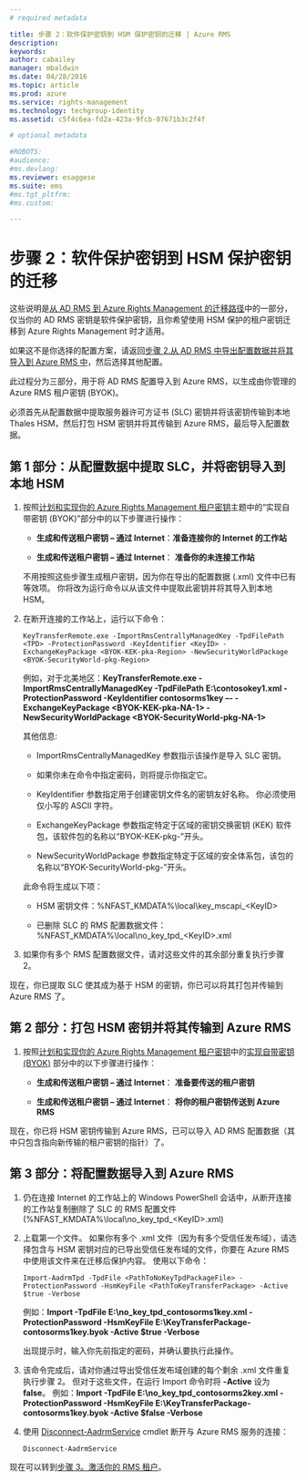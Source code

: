 ```yaml
---
# required metadata

title: 步骤 2：软件保护密钥到 HSM 保护密钥的迁移 | Azure RMS
description:
keywords:
author: cabailey
manager: mbaldwin
ms.date: 04/28/2016
ms.topic: article
ms.prod: azure
ms.service: rights-management
ms.technology: techgroup-identity
ms.assetid: c5f4c6ea-fd2a-423a-9fcb-07671b3c2f4f

# optional metadata

#ROBOTS:
#audience:
#ms.devlang:
ms.reviewer: esaggese
ms.suite: ems
#ms.tgt_pltfrm:
#ms.custom:

---
```


# 步骤 2：软件保护密钥到 HSM 保护密钥的迁移

这些说明是[从 AD RMS 到 Azure Rights Management 的迁移路径](migrate-from-ad-rms-to-azure-rms.md)中的一部分，仅当你的 AD RMS 密钥是软件保护密钥，且你希望使用 HSM 保护的租户密钥迁移到 Azure Rights Management 时才适用。 

如果这不是你选择的配置方案，请返回[步骤 2.从 AD RMS 中导出配置数据并将其导入到 Azure RMS 中](migrate-from-ad-rms-to-azure-rms.md#step-2-export-configuration-data-from-ad-rms-and-import-it-to-azure-rms)，然后选择其他配置。

此过程分为三部分，用于将 AD RMS 配置导入到 Azure RMS，以生成由你管理的 Azure RMS 租户密钥 (BYOK)。

必须首先从配置数据中提取服务器许可方证书 (SLC) 密钥并将该密钥传输到本地 Thales HSM，然后打包 HSM 密钥并将其传输到 Azure RMS，最后导入配置数据。

## 第 1 部分：从配置数据中提取 SLC，并将密钥导入到本地 HSM

1.  按照[计划和实现你的 Azure Rights Management 租户密钥](plan-implement-tenant-key.md)主题中的“实现自带密钥 (BYOK)”[](plan-implement-tenant-key.md#BKMK_ImplementBYOK)部分中的以下步骤进行操作：

    -   **生成和传送租户密钥 – 通过 Internet**：**准备连接你的 Internet 的工作站**

    -   **生成和传送租户密钥 – 通过 Internet**： **准备你的未连接工作站**

    不用按照这些步骤生成租户密钥，因为你在导出的配置数据 (.xml) 文件中已有等效项。 你将改为运行命令以从该文件中提取此密钥并将其导入到本地 HSM。

2.  在断开连接的工作站上，运行以下命令：

    ```
    KeyTransferRemote.exe -ImportRmsCentrallyManagedKey -TpdFilePath <TPD> -ProtectionPassword -KeyIdentifier <KeyID> -ExchangeKeyPackage <BYOK-KEK-pka-Region> -NewSecurityWorldPackage <BYOK-SecurityWorld-pkg-Region>
    ```
    例如，对于北美地区：**KeyTransferRemote.exe -ImportRmsCentrallyManagedKey -TpdFilePath E:\contosokey1.xml -ProtectionPassword -KeyIdentifier contosorms1key –- -ExchangeKeyPackage &lt;BYOK-KEK-pka-NA-1&gt; -NewSecurityWorldPackage &lt;BYOK-SecurityWorld-pkg-NA-1&gt;**

    其他信息:

    -   ImportRmsCentrallyManagedKey 参数指示该操作是导入 SLC 密钥。

    -   如果你未在命令中指定密码，则将提示你指定它。

    -   KeyIdentifier 参数指定用于创建密钥文件名的密钥友好名称。 你必须使用仅小写的 ASCII 字符。

    -   ExchangeKeyPackage 参数指定特定于区域的密钥交换密钥 (KEK) 软件包，该软件包的名称以“BYOK-KEK-pkg-”开头。

    -   NewSecurityWorldPackage 参数指定特定于区域的安全体系包，该包的名称以“BYOK-SecurityWorld-pkg-”开头。

    此命令将生成以下项：

    -   HSM 密钥文件：%NFAST_KMDATA%\local\key_mscapi_&lt;KeyID&gt;

    -   已删除 SLC 的 RMS 配置数据文件：%NFAST_KMDATA%\local\no_key_tpd_&lt;KeyID&gt;.xml

3.  如果你有多个 RMS 配置数据文件，请对这些文件的其余部分重复执行步骤 2。

现在，你已提取 SLC 使其成为基于 HSM 的密钥，你已可以将其打包并传输到 Azure RMS 了。

## 第 2 部分：打包 HSM 密钥并将其传输到 Azure RMS

1.  按照[计划和实现你的 Azure Rights Management 租户密钥](plan-implement-tenant-key.md)中的[实现自带密钥 (BYOK)](plan-implement-tenant-key.md#BKMK_ImplementBYOK) 部分中的以下步骤进行操作：

    -   **生成和传送租户密钥 – 通过 Internet**： **准备要传送的租户密钥**

    -   **生成和传送租户密钥 – 通过 Internet**： **将你的租户密钥传送到 Azure RMS**

现在，你已将 HSM 密钥传输到 Azure RMS，已可以导入 AD RMS 配置数据（其中只包含指向新传输的租户密钥的指针）了。

## 第 3 部分：将配置数据导入到 Azure RMS

1.  仍在连接 Internet 的工作站上的 Windows PowerShell 会话中，从断开连接的工作站复制删除了 SLC 的 RMS 配置文件 (%NFAST_KMDATA%\local\no_key_tpd_&lt;KeyID&gt;.xml)

2.  上载第一个文件。 如果你有多个 .xml 文件（因为有多个受信任发布域），请选择包含与 HSM 密钥对应的已导出受信任发布域的文件，你要在 Azure RMS 中使用该文件来在迁移后保护内容。 使用以下命令：

    ```
    Import-AadrmTpd -TpdFile <PathToNoKeyTpdPackageFile> -ProtectionPassword -HsmKeyFile <PathToKeyTransferPackage> -Active $true -Verbose
    ```
    例如：**Import -TpdFile E:\no_key_tpd_contosorms1key.xml -ProtectionPassword -HsmKeyFile E:\KeyTransferPackage-contosorms1key.byok -Active $true -Verbose**

    出现提示时，输入你先前指定的密码，并确认要执行此操作。

3.  该命令完成后，请对你通过导出受信任发布域创建的每个剩余 .xml 文件重复执行步骤 2。 但对于这些文件，在运行 Import 命令时将 **-Active** 设为 **false**。 例如：**Import -TpdFile E:\no_key_tpd_contosorms2key.xml -ProtectionPassword -HsmKeyFile E:\KeyTransferPackage-contosorms1key.byok -Active $false -Verbose**

4.  使用 [Disconnect-AadrmService](http://msdn.microsoft.com/library/windowsazure/dn629416.aspx) cmdlet 断开与 Azure RMS 服务的连接：

    ```
    Disconnect-AadrmService
    ```

现在可以转到[步骤 3。激活你的 RMS 租户](migrate-from-ad-rms-to-azure-rms.md#BKMK_Step3Migration)。




<!--HONumber=Apr16_HO3-->


